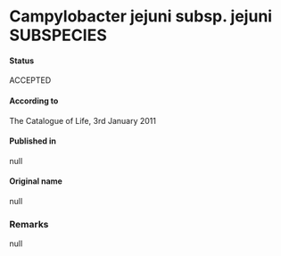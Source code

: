 # Campylobacter jejuni subsp. jejuni SUBSPECIES

#### Status
ACCEPTED

#### According to
The Catalogue of Life, 3rd January 2011

#### Published in
null

#### Original name
null

### Remarks
null